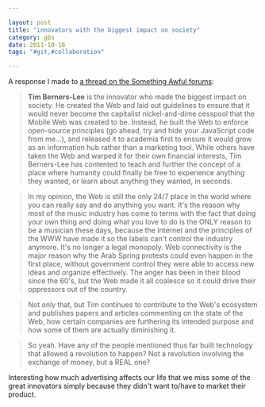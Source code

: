 ```yaml
---

layout: post
title: "innovators with the biggest impact on society"
category: gbs
date: 2011-10-16
tags: "#git,#collaboration"

---
```


A response I made to [a thread on the Something Awful forums][1]:

> **Tim Berners-Lee** is the innovator who made the biggest impact on society. He created the Web and laid out guidelines to ensure that it would never become the 
> capitalist nickel-and-dime cesspool that the Mobile Web was created to be. Instead, he built the Web to enforce open-source principles (go ahead, try and hide your 
> JavaScript code from me...), and released it to academia first to ensure it would grow as an information hub rather than a marketing tool. While others have taken the 
> Web and warped it for their own financial interests, Tim Berners-Lee has contented to teach and further the concept of a place where humanity could finally be free to 
> experience anything they wanted, or learn about anything they wanted, in seconds.

> In my opinion, the Web is still the only 24/7 place in the world where you can really say and do anything you want. It's the reason why most of the music industry has 
> come to terms with the fact that doing your own thing and doing what you love to do is the ONLY reason to be a musician these days, because the Internet and the 
> principles of the WWW have made it so the labels can't control the industry anymore. It's no longer a legal monopoly. Web connectivity is the major reason why the Arab 
> Spring protests could even happen in the first place, without government control they were able to access new ideas and organize effectively. The anger has been in 
> their blood since the 60's, but the Web made it all coalesce so it could drive their oppressors out of the country.

> Not only that, but Tim continues to contribute to the Web's ecosystem and publishes papers and articles commenting on the state of the Web, how certain companies are 
> furthering its intended purpose and how some of them are actually diminishing it.

> So yeah. Have any of the people mentioned thus far built technology that allowed a revolution to happen? Not a revolution involving the exchange of money, but a REAL one?

Interesting how much advertising affects our life that we miss some of the great innovators simply because they didn't want to/have to market their product.

[1]: http://forums.somethingawful.com